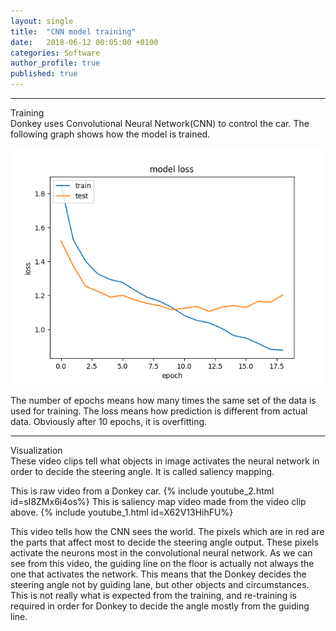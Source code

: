```yaml
---
layout: single
title:  "CNN model training"
date:   2018-06-12 00:05:00 +0100
categories: Software
author_profile: true
published: true
---
```

---
Training   
Donkey uses Convolutional Neural Network(CNN) to control the car.
The following graph shows how the model is trained.

![model_loss](/assets/images/model_loss.png)

The number of epochs means how many times the same set of the data is used for training.
The loss means how prediction is different from actual data. Obviously after 10 epochs, it is overfitting.

---

Visualization    
These video clips tell what objects in image activates the neural network in order to decide the steering angle.  It is called saliency mapping.

This is raw video from a Donkey car.
{% include youtube_2.html id=sI8ZMx6i4os%}
This is saliency map video made from the video clip above.
{% include youtube_1.html id=X62V13HihFU%}

This video tells how the CNN sees the world.
The pixels which are in red are the parts that affect most to decide the steering angle output.
These pixels activate the neurons most in the convolutional neural network.
As we can see from this video, the guiding line on the floor is actually not always the one
that activates the network. This means that the Donkey decides the steering angle not by
guiding lane, but other objects and circumstances.
This is not really what is expected from the training, and re-training is required
in order for Donkey to decide the angle mostly from the guiding line.
